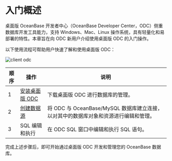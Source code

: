 # 入门概述 

桌面版 OceanBase 开发者中心（OceanBase Developer Center，ODC）侧重数据库开发工具能力，支持 Windows、Mac、Linux 操作系统，具有轻量化和易部署的特性。本章旨在向 ODC 新用户介绍使用桌面版 ODC 的入门操作。

以下使用流程可帮助用户快速了解和使用桌面版 ODC：

![client odc](https://obbusiness-private.oss-cn-shanghai.aliyuncs.com/doc/img/odc/420/clientodc1.png)

| 顺序 | 操作 | 说明 |
| ------ | ------ | ------ |
| 1 | [安装桌面版 ODC](200.quickstart-install-odc.md) |下载桌面版 ODC 进行数据库的管理。|
| 2 | [创建数据源](300.quickstart-using-client-odc.md) |将 ODC 与 OceanBase/MySQL 数据库建立连接，以对其中的数据库对象和资源进行编辑和管理。​|
| 3 | SQL 编辑和执行 |在 ODC SQL 窗口中编辑和执行 SQL 语句。|

完成上述步骤后，即可开始通过桌面版 ODC 开发和管理您的 OceanBase 数据库。